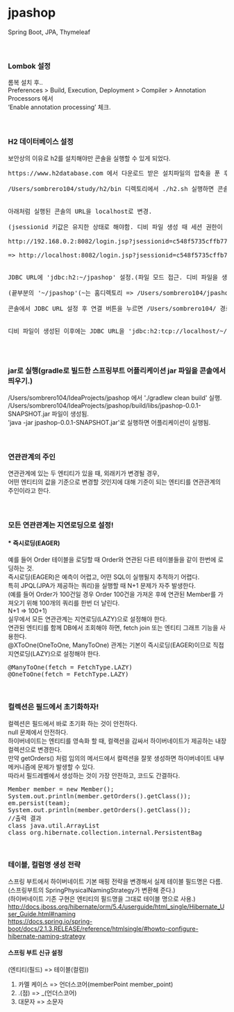 # jpashop
Spring Boot, JPA, Thymeleaf<br/>
<br/><br/>

### Lombok 설정
롬복 설치 후..<br/>
Preferences > Build, Execution, Deployment > Compiler > Annotation Processors 에서<br/>
‘Enable annotation processing’ 체크.<br/>
<br/><br/>

### H2 데이터베이스 설정
보안상의 이유로 h2를 설치해야만 콘솔을 실행할 수 있게 되었다.<br/>
<pre>
https://www.h2database.com 에서 다운로드 받은 설치파일의 압축을 푼 후<br/>
/Users/sombrero104/study/h2/bin 디렉토리에서 ./h2.sh 실행하면 콘솔이 실행됨.<br/>

아래처럼 실행된 콘솔의 URL을 localhost로 변경. <br/>
(jsessionid 키값은 유지한 상태로 해야함. 디비 파일 생성 때 세션 권한이 필요하기 때문에.) <br/>
http://192.168.0.2:8082/login.jsp?jsessionid=c548f5735cffb777c350f7ca596401bc <br/>
=> http://localhost:8082/login.jsp?jsessionid=c548f5735cffb777c350f7ca596401bc <br/>

JDBC URL에 'jdbc:h2:~/jpashop' 설정.(파일 모드 접근. 디비 파일을 생성하기 위함.)<br/>
(끝부분의 '~/jpashop'(~는 홈디렉토리 => /Users/sombrero104/jpashop)는 디비 파일이 생성될 경로이다.)<br/>
콘솔에서 JDBC URL 설정 후 연결 버튼을 누르면 /Users/sombrero104/ 경로에 jpashop.mv.db 파일이 생성된다.<br/>

디비 파일이 생성된 이후에는 JDBC URL을 'jdbc:h2:tcp://localhost/~/jpashop'로 바꿔서 연결해서 사용한다.(네트워크 모드 접근)<br/>
</pre><br/>

### jar로 실행(gradle로 빌드한 스프링부트 어플리케이션 jar 파일을 콘솔에서 띄우기.)
/Users/sombrero104/IdeaProjects/jpashop 에서 './gradlew clean build' 실행.<br/>
/Users/sombrero104/IdeaProjects/jpashop/build/libs/jpashop-0.0.1-SNAPSHOT.jar 파일이 생성됨.<br/>
'java -jar jpashop-0.0.1-SNAPSHOT.jar'로 실행하면 어플리케이션이 실행됨.<br/>
<br/><br/>

### 연관관계의 주인
연관관계에 있는 두 엔티티가 있을 때, 외래키가 변경될 경우, <br/>
어떤 엔티티의 값을 기준으로 변경할 것인지에 대해 기준이 되는 엔티티를 연관관계의 주인이라고 한다.<br/>
<br/><br/>

### 모든 연관관계는 지연로딩으로 설정!
#### * 즉시로딩(EAGER)
예를 들어 Order 테이블을 로딩할 때 Order와 연관된 다른 테이블들을 같이 한번에 로딩하는 것.<br/>
즉시로딩(EAGER)은 예측이 어렵고, 어떤 SQL이 실행될지 추적하기 어렵다.<br/>
특히 JPQL(JPA가 제공하는 쿼리)을 실행할 때 N+1 문제가 자주 발생한다.<br/>
(예를 들어 Order가 100건일 경우 Order 100건을 가져온 후에 연관된 Member를 가져오기 위해 100개의 쿼리를 한번 더 날린다.<br/> N+1 => 100+1)<br/>
실무에서 모든 연관관계는 지연로딩(LAZY)으로 설정해야 한다.<br/>
연관된 엔티티를 함께 DB에서 조회해야 하면, fetch join 또는 엔티티 그래프 기능을 사용한다.<br/>
@XToOne(OneToOne, ManyToOne) 관계는 기본이 즉시로딩(EAGER)이므로 직접 지연로딩(LAZY)으로 설정해야 한다.<br/>
<pre>
@ManyToOne(fetch = FetchType.LAZY)
@OneToOne(fetch = FetchType.LAZY)
</pre><br/>

### 컬렉션은 필드에서 초기화하자!
컬렉션은 필드에서 바로 초기화 하는 것이 안전하다.<br/>
null 문제에서 안전하다.<br/>
하이버네이트는 엔티티를 영속화 할 때, 컬랙션을 감싸서 하이버네이트가 제공하는 내장 컬렉션으로 변경한다. <br/>
만약 getOrders() 처럼 임의의 메서드에서 컬력션을 잘못 생성하면 하이버네이트 내부 메커니즘에 문제가 발생할 수 있다. <br/>
따라서 필드레벨에서 생성하는 것이 가장 안전하고, 코드도 간결하다.<br/>
<pre>
Member member = new Member();
System.out.println(member.getOrders().getClass());
em.persist(team);
System.out.println(member.getOrders().getClass());
//출력 결과
class java.util.ArrayList
class org.hibernate.collection.internal.PersistentBag
</pre><br/>

### 테이블, 컬럼명 생성 전략
스프링 부트에서 하이버네이트 기본 매핑 전략을 변경해서 실제 테이블 필드명은 다름.<br/>
(스프링부트의 SpringPhysicalNamingStrategy가 변환해 준다.)<br/>
(하이버네이트 기존 구현은 엔티티의 필드명을 그대로 테이블 명으로 사용.)
http://docs.jboss.org/hibernate/orm/5.4/userguide/html_single/Hibernate_User_Guide.html#naming<br/>
https://docs.spring.io/spring-boot/docs/2.1.3.RELEASE/reference/htmlsingle/#howto-configure-hibernate-naming-strategy<br/>

#### 스프링 부트 신규 설정
(엔티티(필드) => 테이블(컬럼))<br/>
1. 카멜 케이스 => 언더스코어(memberPoint member_point) <br/>
2. .(점) => _(언더스코어)<br/>
3. 대문자 => 소문자<br/>
<br/><br/>

